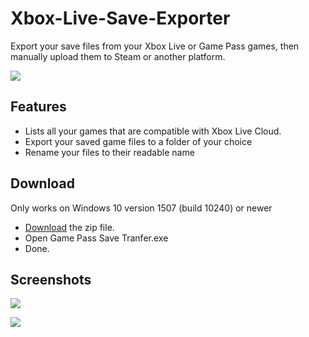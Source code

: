# Xbox-Live-Save-Exporter
Export your save files from your Xbox Live or Game Pass games, then manually upload them to Steam or another platform.

<img align="center" src="Store/Logo.png"/>

<!--[Website](https://tom60chat.wixsite.com/katycorp/post/?lang=en)-->

## Features
- Lists all your games that are compatible with Xbox Live Cloud.
- Export your saved game files to a folder of your choice
- Rename your files to their readable name

## Download
Only works on Windows 10 version 1507 (build 10240) or newer

- [Download](https://github.com/Tom60chat/Xbox-Live-Save-Exporter/releases/tag/release) the zip file.
- Open Game Pass Save Tranfer.exe
- Done.

## Screenshots
![](Store/Screenshot.png)

![](Store/Screenshot2.png)
